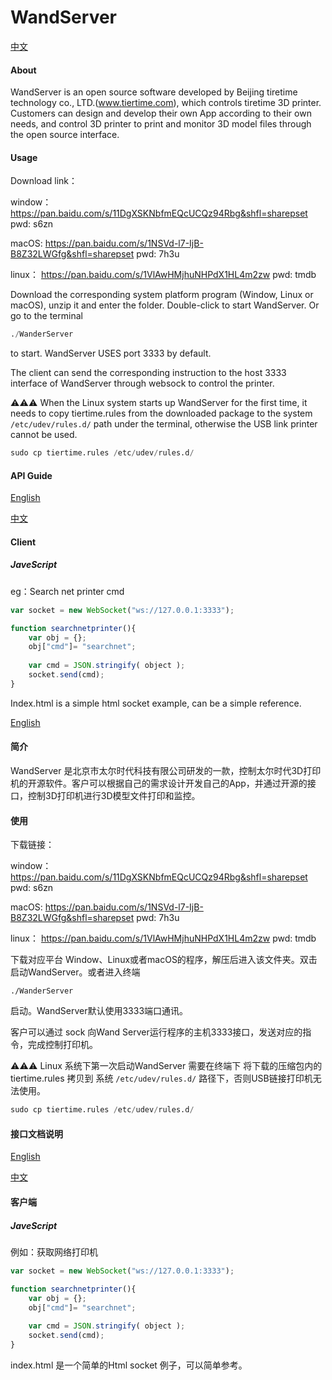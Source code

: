 # WandServer

[中文](#简介)

#### About

WandServer is an open source software developed by Beijing tiretime technology co., LTD.(www.tiertime.com), which controls tiretime 3D printer. Customers can design and develop their own App according to their own needs, and control 3D printer to print and monitor 3D model files through the open source interface.

#### Usage

Download link：

window：https://pan.baidu.com/s/11DgXSKNbfmEQcUCQz94Rbg&shfl=sharepset   pwd: s6zn

macOS:    https://pan.baidu.com/s/1NSVd-l7-IjB-B8Z32LWGfg&shfl=sharepset           pwd: 7h3u

linux：	https://pan.baidu.com/s/1VlAwHMjhuNHPdX1HL4m2zw                                pwd: tmdb



Download the corresponding system platform program (Window, Linux or macOS), unzip it and enter the folder. Double-click to start WandServer. Or go to the terminal

```python
./WanderServer
```

 to start. WandServer USES port 3333 by default.

The client can send the corresponding instruction to the host 3333 interface of WandServer through websock to control the printer.

⚠️⚠️⚠️ When the Linux system starts up WandServer for the first time, it needs to copy tiertime.rules from the downloaded package to the system ` /etc/udev/rules.d/` path under the terminal, otherwise the USB link printer cannot be used.

```python
sudo cp tiertime.rules /etc/udev/rules.d/
```

#### API Guide

[ English ](API_en.md)

[ 中文 ](API_zh.md)

#### Client

##### JaveScript

eg：Search net printer cmd

```js
var socket = new WebSocket("ws://127.0.0.1:3333");

function searchnetprinter(){
	var obj = {};
	obj["cmd"]= "searchnet";
	
	var cmd = JSON.stringify( object );
	socket.send(cmd);
}
```

Index.html  is a simple html socket example, can be a simple reference.





[English](#About)

#### 简介

WandServer 是北京市太尔时代科技有限公司研发的一款，控制太尔时代3D打印机的开源软件。客户可以根据自己的需求设计开发自己的App，并通过开源的接口，控制3D打印机进行3D模型文件打印和监控。

#### 使用

下载链接：

window：https://pan.baidu.com/s/11DgXSKNbfmEQcUCQz94Rbg&shfl=sharepset   pwd: s6zn

macOS:    https://pan.baidu.com/s/1NSVd-l7-IjB-B8Z32LWGfg&shfl=sharepset           pwd: 7h3u

linux：	https://pan.baidu.com/s/1VlAwHMjhuNHPdX1HL4m2zw                                pwd: tmdb



下载对应平台 Window、Linux或者macOS的程序，解压后进入该文件夹。双击启动WandServer。或者进入终端 

```
./WanderServer
```

 启动。WandServer默认使用3333端口通讯。

客户可以通过 sock 向Wand Server运行程序的主机3333接口，发送对应的指令，完成控制打印机。

⚠️⚠️⚠️  Linux 系统下第一次启动WandServer 需要在终端下 将下载的压缩包内的 tiertime.rules 拷贝到 系统 `/etc/udev/rules.d/` 路径下，否则USB链接打印机无法使用。

```python
sudo cp tiertime.rules /etc/udev/rules.d/
```



#### 接口文档说明

[ English ](API_en.md)

[ 中文 ](API_zh.md)

#### 客户端

##### JaveScript

例如：获取网络打印机

```js
var socket = new WebSocket("ws://127.0.0.1:3333");

function searchnetprinter(){
	var obj = {};
	obj["cmd"]= "searchnet";
	
	var cmd = JSON.stringify( object );
	socket.send(cmd);
}
```



index.html 是一个简单的Html socket 例子，可以简单参考。



